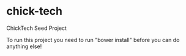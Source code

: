 # chick-tech
ChickTech Seed Project

To run this project you need to run "bower install" before you can do anything else! 

